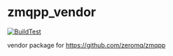 # zmqpp_vendor 

[![BuildTest](https://github.com/tier4/zmqpp_vendor/actions/workflows/Build.yaml/badge.svg)](https://github.com/tier4/zmqpp_vendor/actions/workflows/Build.yaml)

vendor package for https://github.com/zeromq/zmqpp
